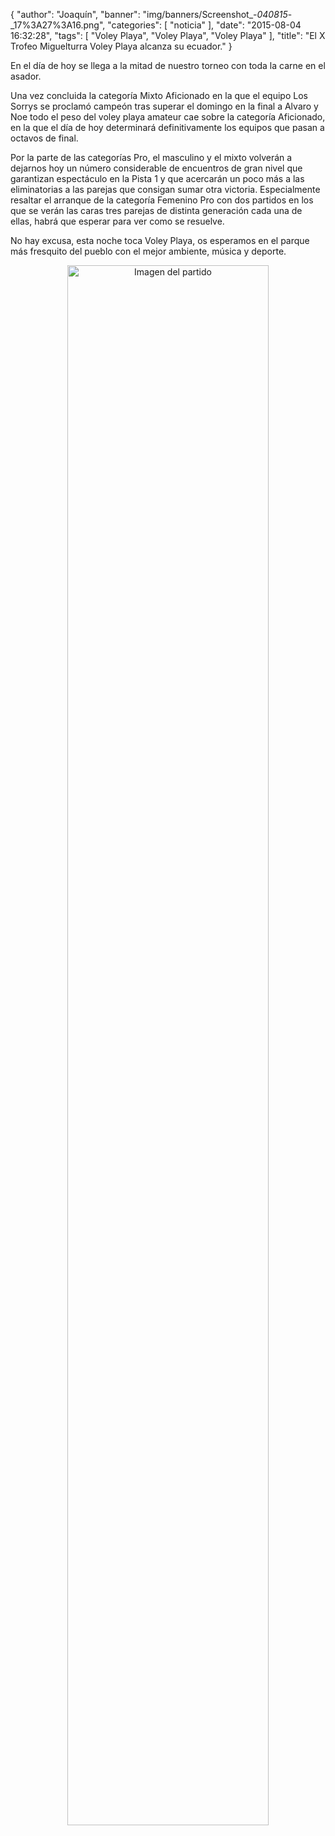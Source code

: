 {
  "author": "Joaquín", 
  "banner": "img/banners/Screenshot_-_040815_-_17%3A27%3A16.png", 
  "categories": [
    "noticia"
  ], 
  "date": "2015-08-04 16:32:28", 
  "tags": [
    "Voley Playa", 
    "Voley Playa", 
    "Voley Playa"
  ], 
  "title": "El X Trofeo Miguelturra Voley Playa alcanza su ecuador."
}

En el día de hoy se llega a la mitad de nuestro torneo con toda la carne en el asador.

Una vez concluida la categoría Mixto Aficionado en la que el equipo Los Sorrys se proclamó campeón tras superar el domingo en la final a Alvaro y Noe todo el peso del voley playa amateur cae sobre la categoría Aficionado, en la que el día de hoy determinará definitivamente los equipos que pasan a octavos de final.

Por la parte de las categorías Pro, el masculino y el mixto volverán a dejarnos hoy un número considerable de encuentros de gran nivel que garantizan espectáculo en la Pista 1 y que acercarán un poco más a las eliminatorias a las parejas que consigan sumar otra victoria. Especialmente resaltar el arranque de la categoría Femenino Pro con dos partidos en los que se verán las caras tres parejas de distinta generación cada una de ellas, habrá que esperar para ver como se resuelve.

No hay excusa, esta noche toca Voley Playa, os esperamos en el parque más fresquito del pueblo con el mejor ambiente, música y deporte.

<center>
<a target="_new" href="http://www.advmiguelturra.org/img/banners/Screenshot%20-%20040815%20-%2017%3A27%3A16.png"> 
<img alt="Imagen del partido" width="80%" align="center" src="http://www.advmiguelturra.org/img/banners/Screenshot%20-%20040815%20-%2017%3A27%3A16.png"/> </a> </center>

